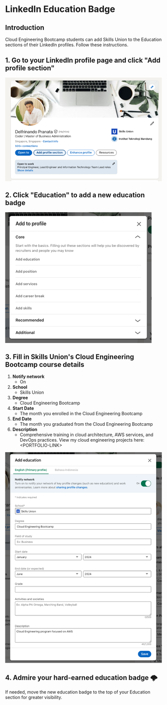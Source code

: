 # LinkedIn Education Badge

## Introduction

Cloud Engineering Bootcamp students can add Skills Union to the Education sections of their LinkedIn profiles. Follow these instructions.

## 1. Go to your LinkedIn profile page and click "**Add profile section**"

![Add Profile Section](image.png)

## 2. Click "**Education**" to add a new education badge

![Education Section](image-1.png)

## 3. Fill in Skills Union's Cloud Engineering Bootcamp course details

1. **Notify network**
   - On
2. **School**
   - Skills Union
3. **Degree**
   - Cloud Engineering Bootcamp
4. **Start Date**
   - The month you enrolled in the Cloud Engineering Bootcamp
5. **End Date**
   - The month you graduated from the Cloud Engineering Bootcamp
6. **Description**
   - Comprehensive training in cloud architecture, AWS services, and DevOps practices. View my cloud engineering projects here: \<PORTFOLIO-LINK>

![alt text](image-2.png)

## 4. Admire your hard-earned education badge 🌩️

If needed, move the new education badge to the top of your Education section for greater visibility.
